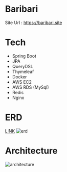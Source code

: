 # Baribari
Site Url : https://baribari.site

# Tech
* Spring Boot
* JPA
* QueryDSL
* Thymeleaf
* Docker
* AWS EC2
* AWS RDS (MySql)
* Redis
* Nginx

# ERD
[LINK](https://www.erdcloud.com/d/yrC7ubN3XAN9mtt2H)
![erd](https://github.com/user-attachments/assets/cb5becd7-d394-446f-833a-2bed75ba29ed)

# Architecture
![architecture](https://github.com/user-attachments/assets/c9c8ea0f-0694-414c-bffb-24dd8a627830)

